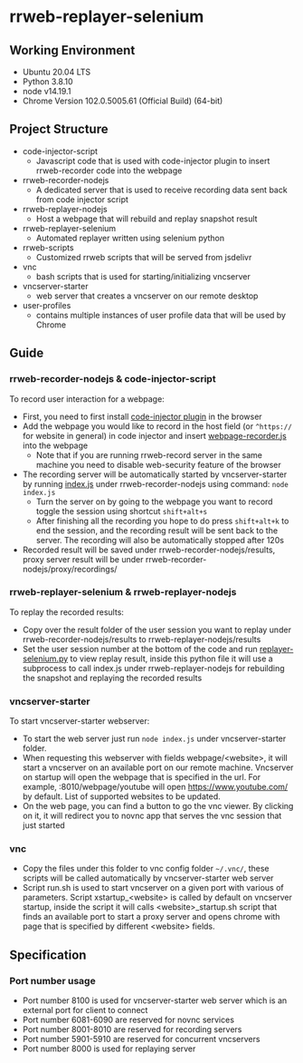 # rrweb-replayer-selenium
## Working Environment
- Ubuntu 20.04 LTS
- Python 3.8.10
- node v14.19.1
- Chrome Version 102.0.5005.61 (Official Build) (64-bit)
## Project Structure
- code-injector-script
  - Javascript code that is used with code-injector plugin to insert rrweb-recorder code into the webpage
- rrweb-recorder-nodejs
  - A dedicated server that is used to receive recording data sent back from code injector script
- rrweb-replayer-nodejs
  - Host a webpage that will rebuild and replay snapshot result
- rrweb-replayer-selenium
  - Automated replayer written using selenium python
- rrweb-scripts
  - Customized rrweb scripts that will be served from jsdelivr
- vnc
  - bash scripts that is used for starting/initializing vncserver
- vncserver-starter
  - web server that creates a vncserver on our remote desktop
- user-profiles
  - contains multiple instances of user profile data that will be used by Chrome
## Guide
### rrweb-recorder-nodejs & code-injector-script
To record user interaction for a webpage:
- First, you need to first install [code-injector plugin](https://chrome.google.com/webstore/detail/code-injector/edkcmfocepnifkbnbkmlcmegedeikdeb) in the browser
- Add the webpage you would like to record in the host field (or `^https://` for website in general) in code injector and insert [webpage-recorder.js](https://github.com/StanleyZ0528/rrweb-replayer-selenium/blob/master/code-injector-script/webpage_recorder.js) into the webpage
  - Note that if you are running rrweb-record server in the same machine you need to disable web-security feature of the browser
- The recording server will be automatically started by vncserver-starter by running [index.js](https://github.com/StanleyZ0528/rrweb-replayer-selenium/blob/master/rrweb-recorder-nodejs/index.js) under rrweb-recorder-nodejs using command: `node index.js`
  - Turn the server on by going to the webpage you want to record toggle the session using shortcut `shift+alt+s`
  - After finishing all the recording you hope to do press `shift+alt+k` to end the session, and the recording result will be sent back to the server. The recording will also be automatically stopped after 120s
- Recorded result will be saved under rrweb-recorder-nodejs/results, proxy server result will be under rrweb-recorder-nodejs/proxy/recordings/
### rrweb-replayer-selenium & rrweb-replayer-nodejs
To replay the recorded results:
- Copy over the result folder of the user session you want to replay under rrweb-recorder-nodejs/results to rrweb-replayer-nodejs/results
- Set the user session number at the bottom of the code and run [replayer-selenium.py](https://github.com/StanleyZ0528/rrweb-replayer-selenium/blob/master/rrweb-replayer-selenium/replayer-selenium.py) to view replay result, inside this python file it will use a subprocess to call index.js under rrweb-replayer-nodejs for rebuilding the snapshot and replaying the recorded results
### vncserver-starter
To start vncserver-starter webserver:
- To start the web server just run `node index.js` under vncserver-starter folder.
- When requesting this webserver with fields webpage/\<website\>, it will start a vncserver on an available port on our remote machine. Vncserver on startup will open the webpage that is specified in the url. For example, <remote machine ip>:8010/webpage/youtube will open https://www.youtube.com/ by default. List of supported websites to be updated.
- On the web page, you can find a button to go the vnc viewer. By clicking on it, it will redirect you to novnc app that serves the vnc session that just started
### vnc
- Copy the files under this folder to vnc config folder `~/.vnc/`, these scripts will be called automatically by vncserver-starter web server
- Script run.sh is used to start vncserver on a given port with various of parameters. Script xstartup_\<website\> is called by default on vncserver startup, inside the script it will calls \<website\>_startup.sh script that finds an available port to start a proxy server and opens chrome with page that is specified by different \<website\> fields.
## Specification
### Port number usage
- Port number 8100 is used for vncserver-starter web server which is an external port for client to connect
- Port number 6081-6090 are reserved for novnc services
- Port number 8001-8010 are reserved for recording servers
- Port number 5901-5910 are reserved for concurrent vncservers
- Port number 8000 is used for replaying server
